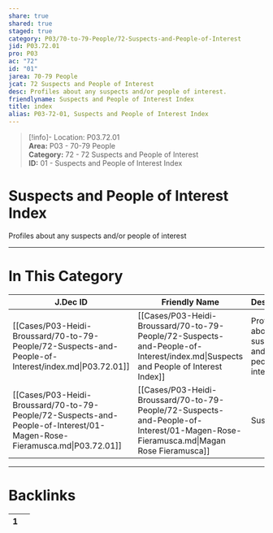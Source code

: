 ```yaml
---  
share: true  
shared: true  
staged: true  
category: P03/70-to-79-People/72-Suspects-and-People-of-Interest  
jid: P03.72.01  
pro: P03  
ac: "72"  
id: "01"  
jarea: 70-79 People  
jcat: 72 Suspects and People of Interest  
desc: Profiles about any suspects and/or people of interest.  
friendlyname: Suspects and People of Interest Index  
title: index  
alias: P03-72-01, Suspects and People of Interest Index  
---  
```

  
>[!info]- Location: P03.72.01  
>**Area:** P03 - 70-79 People  
>**Category:** 72 - 72 Suspects and People of Interest  
>**ID:** 01 - Suspects and People of Interest Index  
  
# Suspects and People of Interest Index  
  
Profiles about any suspects and/or people of interest  
   
  
  
---  
# In This Category  
  
| J.Dec ID                                                                                                                | Friendly Name                                                                                                                       | Description                                            |  
| ----------------------------------------------------------------------------------------------------------------------- | ----------------------------------------------------------------------------------------------------------------------------------- | ------------------------------------------------------ |  
| [[Cases/P03-Heidi-Broussard/70-to-79-People/72-Suspects-and-People-of-Interest/index.md\|P03.72.01]]                    | [[Cases/P03-Heidi-Broussard/70-to-79-People/72-Suspects-and-People-of-Interest/index.md\|Suspects and People of Interest Index]]    | Profiles about any suspects and/or people of interest. |  
| [[Cases/P03-Heidi-Broussard/70-to-79-People/72-Suspects-and-People-of-Interest/01-Magen-Rose-Fieramusca.md\|P03.72.01]] | [[Cases/P03-Heidi-Broussard/70-to-79-People/72-Suspects-and-People-of-Interest/01-Magen-Rose-Fieramusca.md\|Magan Rose Fieramusca]] | Suspect                                                |  
  
  
---  
# Backlinks  
<div><table class="dataview table-view-table"><thead class="table-view-thead"><tr class="table-view-tr-header"><th class="table-view-th"><span></span><span class="dataview small-text">1</span></th><th class="table-view-th"><span></span></th></tr></thead><tbody class="table-view-tbody"></tbody></table></div>